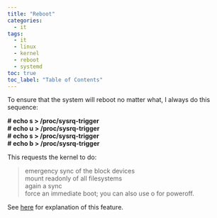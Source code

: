 ```yaml
---
title: "Reboot"
categories:
  - it
tags:
  - it
  - linux
  - kernel
  - reboot
  - systemd
toc: true
toc_label: "Table of Contents"
---
```


To ensure that the system will reboot no matter what, I always do this sequence:

__# echo s > /proc/sysrq-trigger__<br>
__# echo u > /proc/sysrq-trigger__<br>
__# echo s > /proc/sysrq-trigger__<br>
__# echo b > /proc/sysrq-trigger__<br>

This requests the kernel to do:

> emergency sync of the block devices<br>
> mount readonly of all filesystems<br>
> again a sync<br>
> force an immediate boot; you can also use o for poweroff.<br>

See [here](https://en.wikipedia.org/wiki/Magic_SysRq_key) for explanation of this feature.

